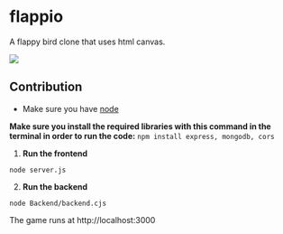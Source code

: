 # flappio

A flappy bird clone that uses html canvas.

![](/flap.gif)

## Contribution

- Make sure you have [node](https://nodejs.org/en/download)

**Make sure you install the required libraries with this command in the terminal in order to run the code:**
```npm install express, mongodb, cors```

1. **Run the frontend**
```
node server.js
```

2. **Run the backend**

```
node Backend/backend.cjs
```

The game runs at http://localhost:3000
